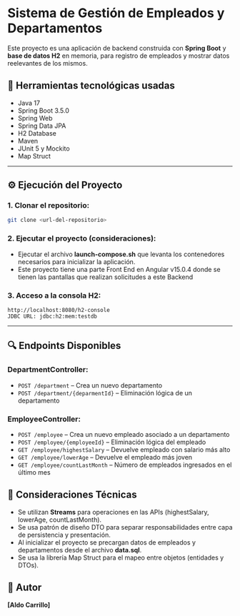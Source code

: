 # Sistema de Gestión de Empleados y Departamentos

Este proyecto es una aplicación de backend construida con **Spring Boot** y **base de datos H2** en memoria, para registro de empleados y mostrar datos reelevantes de los mismos.

## 📄 Herramientas tecnológicas usadas

* Java 17
* Spring Boot 3.5.0
* Spring Web
* Spring Data JPA
* H2 Database
* Maven
* JUnit 5 y Mockito
* Map Struct

---

## ⚙️ Ejecución del Proyecto

### 1. Clonar el repositorio:

```bash
git clone <url-del-repositorio>
```

### 2. Ejecutar el proyecto (consideraciones):

* Ejecutar el archivo **launch-compose.sh** que levanta los contenedores necesarios para inicializar la aplicación.
* Este proyecto tiene una parte Front End en Angular v15.0.4 donde se tienen las pantallas que realizan solicitudes a este Backend


### 3. Acceso a la consola H2:

```
http://localhost:8080/h2-console
JDBC URL: jdbc:h2:mem:testdb
```

---

## 🔍 Endpoints Disponibles

### DepartmentController:

* `POST /department` – Crea un nuevo departamento
* `POST /department/{deparmentId}` – Eliminación lógica de un departamento

### EmployeeController:

* `POST /employee` – Crea un nuevo empleado asociado a un departamento
* `POST /employee/{employeeId}` – Eliminación lógica del empleado
* `GET /employee/highestSalary` – Devuelve empleado con salario más alto
* `GET /employee/lowerAge` – Devuelve el empleado más joven
* `GET /employee/countLastMonth` – Número de empleados ingresados en el último mes

## 🔧 Consideraciones Técnicas

* Se utilizan **Streams** para operaciones en las APIs (highestSalary, lowerAge, countLastMonth).
* Se usa patrón de diseño DTO para separar responsabilidades entre capa de persistencia y presentación.
* Al inicializar el proyecto se precargan datos de empleados y departamentos desde el archivo **data.sql**.
* Se usa la librería Map Struct para el mapeo entre objetos (entidades y DTOs).


## 🚀 Autor

**\[Aldo Carrillo]**
